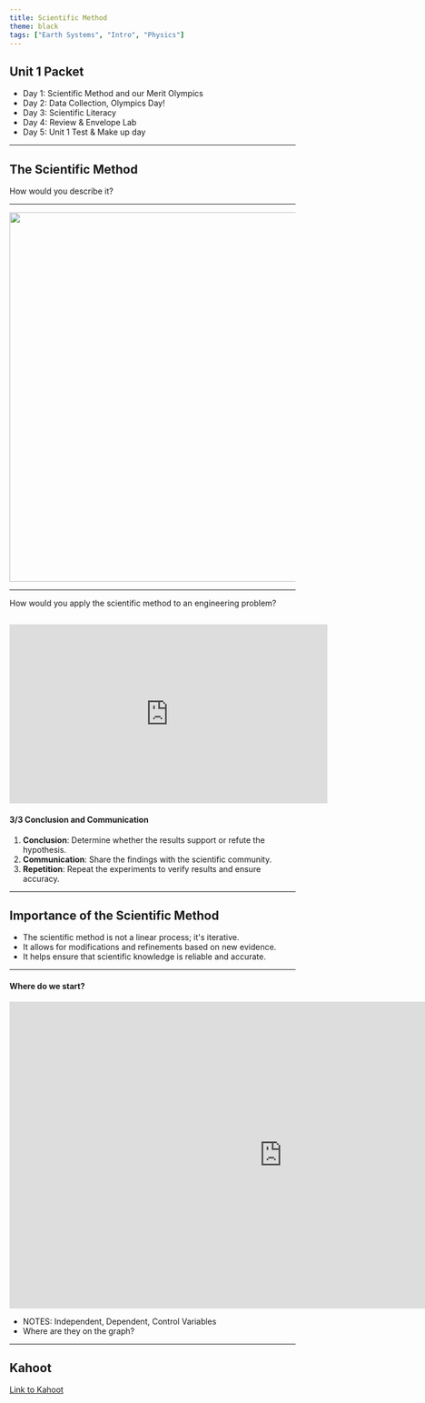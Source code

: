 ```yaml
---
title: Scientific Method
theme: black
tags: ["Earth Systems", "Intro", "Physics"]
---
```


## Unit 1 Packet

- Day 1: Scientific Method and our Merit Olympics <!-- .element: class="fragment" data-fragment-index="1" -->
- Day 2: Data Collection, Olympics Day! <!-- .element: class="fragment" data-fragment-index="2" -->
- Day 3: Scientific Literacy <!-- .element: class="fragment" data-fragment-index="3" -->
- Day 4: Review & Envelope Lab <!-- .element: class="fragment" data-fragment-index="4" -->
- Day 5: Unit 1 Test & Make up day <!-- .element: class="fragment" data-fragment-index="5" -->

---

## The Scientific Method

How would you describe it?

---

<img
  src="/assets/slides/scimethod.png"
  style="aspect-ratio: 1/1; height: 650px; margin: 0 auto;"
/>

---

How would you apply the scientific method to an engineering problem?

## <iframe width="560" height="315" src="https://www.youtube.com/embed/dmSyrGsqmg8?si=5hHGxhI0siG4VB61" title="YouTube video player" frameborder="0" allow="accelerometer; autoplay; clipboard-write; encrypted-media; gyroscope; picture-in-picture; web-share" referrerpolicy="strict-origin-when-cross-origin" allowfullscreen></iframe>

#### 3/3 Conclusion and Communication

1. **Conclusion**: Determine whether the results support or refute the hypothesis.
2. **Communication**: Share the findings with the scientific community.
3. **Repetition**: Repeat the experiments to verify results and ensure accuracy.

---

## Importance of the Scientific Method

- The scientific method is not a linear process; it's iterative. <!-- .element: class="fragment" data-fragment-index="1" -->
- It allows for modifications and refinements based on new evidence. <!-- .element: class="fragment" data-fragment-index="2" -->
- It helps ensure that scientific knowledge is reliable and accurate. <!-- .element: class="fragment" data-fragment-index="3" -->

---

#### Where do we start?

<iframe
  width="960"
  height="540"
  style="margin: 0 auto;"
  src="https://www.youtube-nocookie.com/embed/zFe8eK1aiIU?si=cHiaJjfn-HD_UgwA"
  title="YouTube video player"
  frameborder="0"
  allow="accelerometer; autoplay; clipboard-write; encrypted-media; gyroscope; picture-in-picture; web-share"
  referrerpolicy="strict-origin-when-cross-origin"
  allowfullscreen
></iframe>

- NOTES: Independent, Dependent, Control Variables
- Where are they on the graph?

---

## Kahoot

[Link to Kahoot](https://create.kahoot.it/details/8a9ba9ee-1108-4c9b-966d-e5a86853c555)
